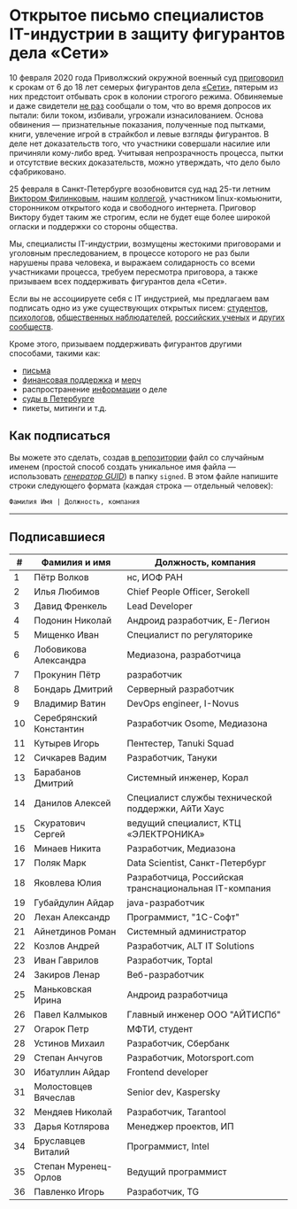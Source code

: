 # Открытое письмо специалистов IT-индустрии в защиту фигурантов дела «Сети» 

10 февраля 2020 года Приволжский окружной военный суд [приговорил](https://zona.media/news/2020/02/10/pnz18) к срокам от 6 до 18 лет семерых фигурантов дела [«Сети»](https://meduza.io/feature/2018/06/14/ya-sdalsya-prakticheski-srazu-kak-fsb-pod-pytkami-vybivaet-priznaniya-u-antifashistov), пятерым из них предстоит отбывать срок в колонии строгого режима. Обвиняемые и даже свидетели [не раз](https://twitter.com/sssmirnov/status/1226767770668404736) сообщали о том, что во время допросов их пытали: били током, избивали, угрожали изнасилованием. Основа обвинения — признательные показания, полученные под пытками, книги, увлечение игрой в страйкбол и левые взгляды фигурантов. В деле нет доказательств того, что участники совершали насилие или причиняли кому-либо вред. Учитывая непрозрачность процесса, пытки и отсутствие веских доказательств, можно утверждать, что дело было сфабриковано. 

25 февраля в Санкт-Петербурге возобновится суд над 25-ти летним [Виктором Филинковым](https://rupression.com/person/viktor-filinkov/), нашим [коллегой](https://github.com/RussianBruteForce), участником linux-комьюнити, сторонником открытого кода и свободного интернета. Приговор Виктору будет таким же строгим, если не будет еще более широкой огласки и поддержки со стороны общества. 

Мы, специалисты IT-индустрии, возмущены жестокими приговорами и уголовным преследованием, в процессе которого не раз были нарушены права человека, и выражаем солидарность со всеми участниками процесса, требуем пересмотра приговора, а также призываем всех поддерживать фигурантов дела «Сети». 

Если вы не ассоциируете себя с IT индустрией, мы предлагаем вам подписать одно из уже существующих открытых писем: [студентов](https://doxajournal.ru/support_networkcase), [психологов](https://docs.google.com/forms/d/e/1FAIpQLSfS7j5wJEcY3uggSpL4yp9YHuYKyVTrZLP_WBbnyytx5O9z-A/viewform), [общественных наблюдателей](https://www.facebook.com/story.php?story_fbid=2670390803075933&id=100003151178607), [российских ученых](https://pedagog-prof.org/novosti/privlech-vinovnykh-v-primenenii-pytok-zayavlenie-profsoyuza-uchitel-po-delu-seti) и [других сообществ](https://rupression.com/2020/02/15/we-are-network/).

Кроме этого, призываем поддерживать фигурантов другими способами, такими как: 
* [письма](http://rosuznik.org/arrests)
* [финансовая поддержка](https://rupression.com/support/) и [мерч](https://rupression.com/merch/)
* распространение [информации](https://rupression.com/kak-fsb-fabrikuet-delo-terrorizme-protiv-antifashistov-v-rossii/) о деле
* [суды в Петербурге](https://afisha.zona.media/)
* пикеты, митинги и т.д.

## Как подписаться

Вы можете это сделать, создав [в репозитории](https://github.com/developers-against-repressions/network-case) файл со случайным именем (простой способ создать уникальное имя файла — использовать *[генератор GUID](https://www.guidgenerator.com/online-guid-generator.aspx)*) в папку `signed`. В этом файле напишите строки
следующего формата (каждая строка — отдельный человек):
```
Фамилия Имя | Должность, компания
```

***

## Подписавшиеся

| #    | Фамилия и имя                      |  Должность, компания                    |
|------|------------------------------------|-----------------------------------------|
| 1    | Пётр Волков              | нс, ИОФ РАН                     |
| 2    | Илья Любимов            | Chief People Officer, Serokell          |
| 3    | Давид Френкель        | Lead Developer                          |
| 4    | Подонин Николай      | Андроид разработчик, Е-Легион |
| 5    | Мищенко Иван            | Специалист по регуляторике |
| 6    | Лобовикова Александра | Медиазона, разработчица |
| 7    | Прокунин Пётр          | разработчик                  |
| 8    | Бондарь Дмитрий      | Серверный разработчик |
| 9    | Владимир Ватин        | DevOps engineer, I-Novus                |
| 10   | Серебрянский Константин | Разработчик Osome, Медиазона |
| 11   | Кутырев Игорь          | Пентестер, Tanuki Squad        |
| 12   | Сичкарев Вадим        | Разработчик, Тануки    |
| 13   | Барабанов Дмитрий  | Системный инженер, Корал |
| 14   | Данилов Алексей      | Специалист службы технической поддержки, АйТи Хаус |
| 15   | Скуратович Сергей  | ведущий специалист, КТЦ «ЭЛЕКТРОНИКА» |
| 16   | Минаев Никита          | Разработчик, Медиазона |
| 17   | Поляк Марк                | Data Scientist, Санкт-Петербург |
| 18   | Яковлева Юлия          | Разработчица, Российская транснациональная IT-компания |
| 19   | Губайдулин Айдар    | java-разработчик             |
| 20   | Лехан Александр      | Программист, "1С-Софт"  |
| 21   | Айнетдинов Роман    | Системный администратор |
| 22   | Козлов Андрей          | Разработчик, ALT IT Solutions |
| 23   | Иван Гаврилов          | Разработчик, Toptal          |
| 24   | Закиров Ленар          | Веб-разработчик           |
| 25   | Маньковская Ирина  | Андроид разработчица |
| 26   | Павел Калмыков        | Главный инженер ООО "АЙТИСПб" |
| 27   | Огарок Петр              | МФТИ, студент                |
| 28   | Устинов Михаил        | Разработчик, Сбербанк |
| 29   | Степан Анчугов        | Разработчик, Motorsport.com  |
| 30   | Ибатуллин Айдар      | Frontend developer                      |
| 31   | Молостовцев Вячеслав | Senior dev, Kaspersky                   |
| 32   | Мендяев Николай      | Разработчик, Tarantool       |
| 33   | Дарья Котлярова      | Менеджер проектов, ИП |
| 34   | Бруславцев Виталий | Программист, Intel           |
| 35   | Степан Муренец-Орлов | Ведущий программист   |
| 36   | Павленко Игорь        | Разработчик, TG              |
